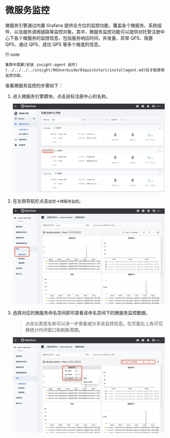 # 微服务监控

微服务引擎通过内置 Grafana 提供全方位的监控功能，覆盖各个微服务、系统组件、以及服务调用链路等监控对象。其中，微服务监控功能可以提供对托管注册中心下各个微服务的监控信息，包括服务响应时间、并发量、异常 QPS、阻塞 QPS、通过 QPS、成功 QPS 等多个维度的信息。

!!! note

    集群中需要[安装 insight-agent 组件](../../../../insight/06UserGuide/01quickstart/installagent.md)后才能使用监控功能。

查看微服务监控的步骤如下：

1. 进入微服务引擎模块，点击目标注册中心的名称。

    ![点击名称](imgs/monitor01.png)

2. 在左侧导航栏点击`监控`->`微服务监控`。

    ![导航栏](imgs/monitor04.png)

3. 选择对应的微服务命名空间即可查看该命名空间下的微服务监控数据。

   > 点击仪表盘名称可以进一步查看或分享该监控信息。在页面右上角可切换统计时间窗口和刷新周期。

    ![查看信息](imgs/monitor05.png)
